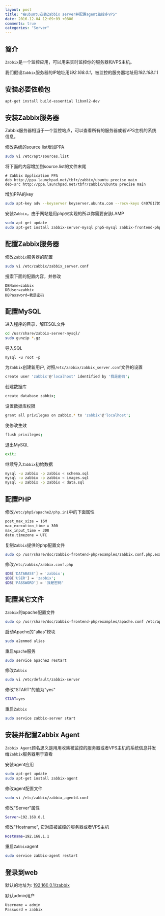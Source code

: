 ```yaml
---
layout: post
title: "在ubuntu安装Zabbix server并配置agent监控多VPS"
date: 2016-12-04 12:09:09 +0800
comments: true
categories: "Server"
---
```

## 简介

`Zabbix`是一个监控应用，可以用来实时监控你的服务器和VPS主机。

我们假设`Zabbix`服务器的IP地址用*192.168.0.1*，被监控的服务器地址用*192.168.1.1*

## 安装必要依赖包

``` sh
apt-get install build-essential libxml2-dev
```

## 安装Zabbix服务器

Zabbix服务器相当于一个监控站点，可以查看所有的服务器或者VPS主机的系统信息。

修改系统的source list增加PPA

``` sh
sudo vi /etc/apt/sources.list
```

将下面的内容增加到source.list的文件末尾

```
# Zabbix Application PPA
deb http://ppa.launchpad.net/tbfr/zabbix/ubuntu precise main
deb-src http://ppa.launchpad.net/tbfr/zabbix/ubuntu precise main
```

增加PPA的key

``` sh
sudo apt-key adv --keyserver keyserver.ubuntu.com --recv-keys C407E17D5F76A32B
```

安装`Zabbix`，由于网站是用php来实现的所以你需要安装LAMP

``` sh
sudo apt-get update
sudo apt-get install zabbix-server-mysql php5-mysql zabbix-frontend-php
```

## 配置Zabbix服务器

修改`Zabbix`服务器的配置

``` sh
sudo vi /etc/zabbix/zabbix_server.conf
```

搜索下面的配置内容，并修改

```
DBName=zabbix
DBUser=zabbix
DBPassword=我是密码
```

## 配置MySQL

进入程序的目录，解压SQL文件

``` sh
cd /usr/share/zabbix-server-mysql/
sudo gunzip *.gz
```

导入SQL

```
mysql -u root -p
```

为`Zabbix`创建新用户, 对照`/etc/zabbix/zabbix_server.conf`文件的设置

``` sh
create user 'zabbix'@'localhost' identified by '我是密码';
```

创建数据库

``` sh
create database zabbix;
```

设置数据库权限

``` sh
grant all privileges on zabbix.* to 'zabbix'@'localhost';
```

使修改生效

``` sh
flush privileges;
```

退出MySQL

``` sh
exit;
```


继续导入`Zabbix`初始数据

``` sh
mysql -u zabbix -p zabbix < schema.sql
mysql -u zabbix -p zabbix < images.sql
mysql -u zabbix -p zabbix < data.sql
```


## 配置PHP

修改`/etc/php5/apache2/php.ini`中的下面属性

``` sh
post_max_size = 16M
max_execution_time = 300
max_input_time = 300
date.timezone = UTC
```

复制`Zabbix`提供的php配置文件

``` sh
sudo cp /usr/share/doc/zabbix-frontend-php/examples/zabbix.conf.php.example /etc/zabbix/zabbix.conf.php
```

修改`/etc/zabbix/zabbix.conf.php`

``` sh
$DB['DATABASE'] = 'zabbix';
$DB['USER'] = 'zabbix';
$DB['PASSWORD'] = '我是密码'
```

## 配置其它文件

`Zabbix`的apache配置文件

``` sh
sudo cp /usr/share/doc/zabbix-frontend-php/examples/apache.conf /etc/apache2/conf.d/zabbix.conf
```

启动Apache的"alias"模块

``` sh
sudo a2enmod alias
```

重启`Apache`服务

``` sh
sudo service apache2 restart
```

修改`Zabbix`

``` sh
sudo vi /etc/default/zabbix-server
```

修改"START"的值为"yes"

``` sh
START=yes
```

重启`Zabbix`

``` sh
sudo service zabbix-server start
```

## 安装并配置Zabbix Agent

`Zabbix Agent`顾名思义是用用收集被监控的服务器或者VPS主机的系统信息并发给`Zabbix`服务器用于查看

安装agent应用

``` sh
sudo apt-get update
sudo apt-get install zabbix-agent
```

修改agent配置文件

``` sh
sudo vi /etc/zabbix/zabbix_agentd.conf
```

修改"Server"属性

``` sh
Server=192.168.0.1
```

修改"Hostname", 它对应被监控的服务器或者VPS主机

``` sh
Hostname=192.168.1.1
```

重启`Zabbix`agent

``` sh
sudo service zabbix-agent restart
```


## 登录到web

默认的地址为: [192.160.0.1/zabbix](http://192.160.0.1/zabbix)

默认admin用户

``` sh
Username = admin
Password = zabbix
```
